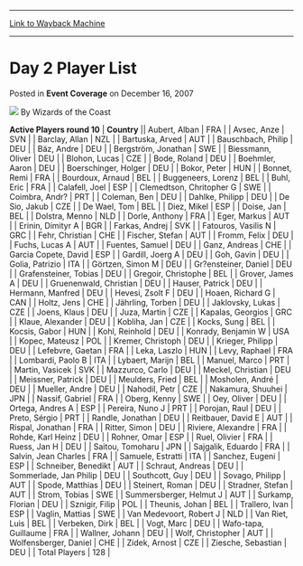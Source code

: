 
---
[Link to Wayback Machine](https://web.archive.org/web/20211019214627/https://magic.wizards.com/en/articles/archive/event-coverage/day-2-player-list-2007-12-16)

[_metadata_:author]:- "Wizards of the Coast"
[_metadata_:description]:- "Active Players round 10CountryAubert, AlbanFRAAvsec, AnzeSVNBarclay, AllanNZLBartuska, ArvedAUTBauschbach, PhilipDEUBäz, AndreDEUBergström, JonathanSWEBiessmann, OliverDEUBlohon, LucasCZEBode, RolandDEUBoehmler, AaronDEUBoerschinger, HolgerDEUBokor, PeterHUNBonnet, RemiFRABourdoux, ArnaudBELBuggeneers, LorenzBELBuhl, EricFRACalafell, JoelESPClemedtson, Chritopher GSWECoimbra,"
[_metadata_:generator]:- "Drupal 7 (http://drupal.org)"
[_metadata_:node]:- "570581"
[_metadata_:publish_date]:- "2007-12-16"
[_metadata_:source]:- "div-main-content"
[_metadata_:title]:- "Day 2 Player List"
[_metadata_:wayback_capture_timestamp]:- "2021-10-19 21:46:27"
[_metadata_:wayback_raw_url]:- "https://web.archive.org/web/20211019214627id_/https://magic.wizards.com/en/articles/archive/event-coverage/day-2-player-list-2007-12-16"
[_metadata_:wayback_url]:- "https://magic.wizards.com/en/articles/archive/event-coverage/day-2-player-list-2007-12-16"
---


Day 2 Player List
=================



 Posted in **Event Coverage**
 on December 16, 2007 






![](https://media.magic.wizards.com/styles/auth_small/public/images/person/wizards_author.jpg)
By Wizards of the Coast













 **Active Players round 10** | **Country** || Aubert, Alban | FRA |
| Avsec, Anze | SVN |
| Barclay, Allan | NZL |
| Bartuska, Arved | AUT |
| Bauschbach, Philip | DEU |
| Bäz, Andre | DEU |
| Bergström, Jonathan | SWE |
| Biessmann, Oliver | DEU |
| Blohon, Lucas | CZE |
| Bode, Roland | DEU |
| Boehmler, Aaron | DEU |
| Boerschinger, Holger | DEU |
| Bokor, Peter | HUN |
| Bonnet, Remi | FRA |
| Bourdoux, Arnaud | BEL |
| Buggeneers, Lorenz | BEL |
| Buhl, Eric | FRA |
| Calafell, Joel | ESP |
| Clemedtson, Chritopher G | SWE |
| Coimbra, Andr? | PRT |
| Coleman, Ben | DEU |
| Dahlke, Philipp | DEU |
| De Sio, Jakub | CZE |
| De Wael, Tom | BEL |
| Diez, Mikel | ESP |
| Doise, Jan | BEL |
| Dolstra, Menno | NLD |
| Dorle, Anthony | FRA |
| Eger, Markus | AUT |
| Erinin, Dimityr A | BGR |
| Farkas, Andrej | SVK |
| Fatouros, Vasilis N | GRC |
| Fehr, Christian | CHE |
| Fischer, Stefan | AUT |
| Fromm, Felix | DEU |
| Fuchs, Lucas A | AUT |
| Fuentes, Samuel | DEU |
| Ganz, Andreas | CHE |
| Garcia Copete, David | ESP |
| Gardill, Joerg A | DEU |
| Goh, Gavin | DEU |
| Golia, Patrizio | ITA |
| Görtzen, Simon M | DEU |
| Gr?ensteiner, Daniel | DEU |
| Grafensteiner, Tobias | DEU |
| Gregoir, Christophe | BEL |
| Grover, James A | DEU |
| Gruenenwald, Christian | DEU |
| Hauser, Patrick | DEU |
| Hermann, Manfred | DEU |
| Hevesi, Zsolt F | DEU |
| Hoaen, Richard G | CAN |
| Holtz, Jens | CHE |
| Jährling, Torben | DEU |
| Jaklovsky, Lukas | CZE |
| Joens, Klaus | DEU |
| Juza, Martin | CZE |
| Kapalas, Georgios | GRC |
| Klaue, Alexander | DEU |
| Kobliha, Jan | CZE |
| Kocks, Sung | BEL |
| Kocsis, Gabor | HUN |
| Kohl, Reinhold | DEU |
| Konrady, Benjamin W | USA |
| Kopec, Mateusz | POL |
| Kremer, Christoph | DEU |
| Krieger, Philipp | DEU |
| Lefebvre, Gaetan | FRA |
| Leka, Laszlo | HUN |
| Levy, Raphael | FRA |
| Lombardi, Paolo B | ITA |
| Lybaert, Marijn | BEL |
| Manuel, Marco | PRT |
| Martin, Vasicek | SVK |
| Mazzurco, Carlo | DEU |
| Meckel, Christian | DEU |
| Meissner, Patrick | DEU |
| Meulders, Fried | BEL |
| Mosholen, André | DEU |
| Mueller, Andre | DEU |
| Nahodil, Petr | CZE |
| Nakamura, Shuuhei | JPN |
| Nassif, Gabriel | FRA |
| Oberg, Kenny | SWE |
| Oey, Oliver | DEU |
| Ortega, Andres A | ESP |
| Pereira, Nuno J | PRT |
| Porojan, Raul | DEU |
| Preto, Sérgio | PRT |
| Randle, Jonathan | DEU |
| Reitbauer, David E | AUT |
| Rispal, Jonathan | FRA |
| Ritter, Simon | DEU |
| Riviere, Alexandre | FRA |
| Rohde, Karl Heinz | DEU |
| Rohner, Omar | ESP |
| Ruel, Olivier | FRA |
| Ruess, Jan H | DEU |
| Saitou, Tomoharu | JPN |
| Sajgalik, Eduardo | FRA |
| Salvin, Jean Charles | FRA |
| Samuele, Estratti | ITA |
| Sanchez, Eugeni | ESP |
| Schneiber, Benedikt | AUT |
| Schraut, Andreas | DEU |
| Sommerlade, Jan Philip | DEU |
| Southcott, Guy | DEU |
| Sovago, Philipp | AUT |
| Spode, Matthias | DEU |
| Steinert, Roman | DEU |
| Stradner, Stefan | AUT |
| Strom, Tobias | SWE |
| Summersberger, Helmut J | AUT |
| Surkamp, Florian | DEU |
| Sznigir, Filip | POL |
| Theunis, Johan | BEL |
| Trallero, Ivan | ESP |
| Vaglin, Mattias | SWE |
| Van Medevoort, Robert J | NLD |
| Van Riet, Luis | BEL |
| Verbeken, Dirk | BEL |
| Vogt, Marc | DEU |
| Wafo-tapa, Guillaume | FRA |
| Wallner, Johann | DEU |
| Wolf, Christopher | AUT |
| Wolfensberger, Daniel | CHE |
| Zidek, Arnost | CZE |
| Ziesche, Sebastian | DEU |
| Total Players | 128 |







